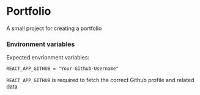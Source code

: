 # Portfolio

A small project for creating a portfolio

### Environment variables

Expected envrionment variables:

```.env
REACT_APP_GITHUB = "Your-Github-Username"
```

`REACT_APP_GITHUB` is required to fetch the correct Github profile and related data

